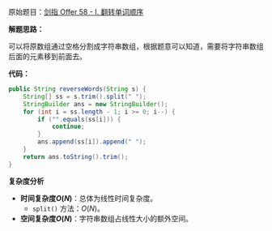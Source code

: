 原始题目：[剑指 Offer 58 - I. 翻转单词顺序](https://leetcode-cn.com/problems/fan-zhuan-dan-ci-shun-xu-lcof/)

**解题思路：**

可以将原数组通过空格分割成字符串数组，根据题意可以知道，需要将字符串数组后面的元素移到前面去。

**代码：**

```java
public String reverseWords(String s) {
    String[] ss = s.trim().split(" ");
    StringBuilder ans = new StringBuilder();
    for (int i = ss.length - 1; i >= 0; i--) {
        if ("".equals(ss[i])) {
            continue;
        }
        ans.append(ss[i]).append(" ");
    }
    return ans.toString().trim();
}
```

**复杂度分析**

- **时间复杂度$O(N)$**：总体为线性时间复杂度。
  - `split()` 方法：$O(N)$。
- **空间复杂度$O(N)$**：字符串数组占线性大小的额外空间。